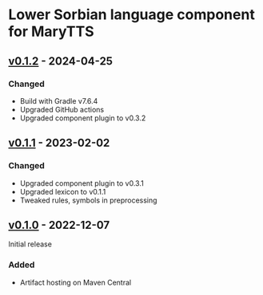 Lower Sorbian language component for MaryTTS
============================================

[v0.1.2] - 2024-04-25
---------------------

### Changed

- Build with Gradle v7.6.4
- Upgraded GitHub actions
- Upgraded component plugin to v0.3.2

[v0.1.1] - 2023-02-02
---------------------

### Changed

- Upgraded component plugin to v0.3.1
- Upgraded lexicon to v0.1.1
- Tweaked rules, symbols in preprocessing

[v0.1.0] - 2022-12-07
---------------------

Initial release

### Added

- Artifact hosting on Maven Central

[v0.1.2]: https://github.com/marytts/marytts-lang-dsb/releases/tag/v0.1.2
[v0.1.1]: https://github.com/marytts/marytts-lang-dsb/releases/tag/v0.1.1
[v0.1.0]: https://github.com/marytts/marytts-lang-dsb/releases/tag/v0.1.0
